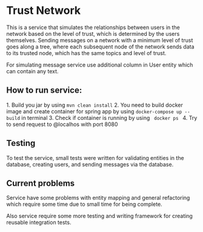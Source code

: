 <h1>Trust Network</h1>

This is a service that simulates the relationships between users in the 
network based on the level of trust, which is determined by the users themselves. 
Sending messages on a network with a minimum level of trust goes along a tree, 
where each subsequent node of the network sends data to its trusted node, which 
has the same topics and level of trust.

For simulating message service use additional column in User entity which can contain any text.

<h2>How to run service:</h2>
1. Build you jar by using <code>mvn clean install</code>
2. You need to build docker image and create container for spring app by using <code>docker-compose up --build</code> in terminal
3. Check if container is running by using <code> docker ps </code>
4. Try to send request to @localhos with port 8080

<h2>Testing</h2>

To test the service, small tests were written for validating entities in 
the database, creating users, 
and sending messages via the database.

<h2>Current problems</h2>
Service have some problems with entity mapping and general refactoring 
which require some time due to small time for being complete.

Also service require some more testing and writing framework for creating reusable integration tests.